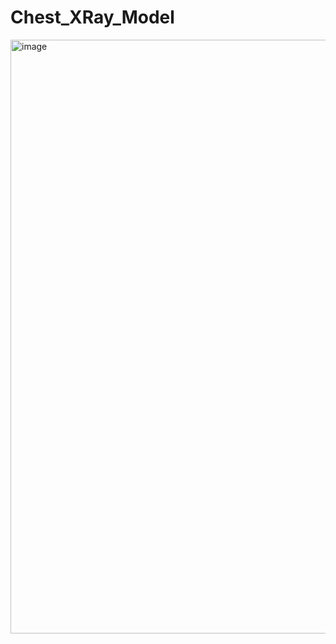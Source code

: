 # Chest_XRay_Model

<img width="950" alt="image" src="https://github.com/spygaurad/Chest_XRay_Model/assets/16435245/f1701fca-e28b-4fe2-8995-1856173be6b4">
